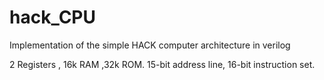 # hack_CPU
Implementation of the simple HACK computer architecture in verilog

2 Registers , 16k RAM ,32k ROM.
15-bit address line, 16-bit instruction set.
